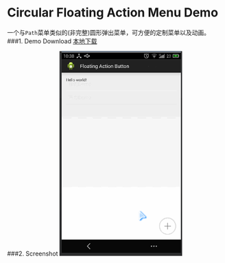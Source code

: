 Circular Floating Action Menu Demo
================================
一个与`Path`菜单类似的(非完整)圆形弹出菜单，可方便的定制菜单以及动画。  
###1. Demo Download
[本地下载](https://github.com/android-cn/android-open-project-demo/tree/master/circular-floating-actionmenu-demo/apk)

###2. Screenshot
![Screenshot](apk/demo.gif)
